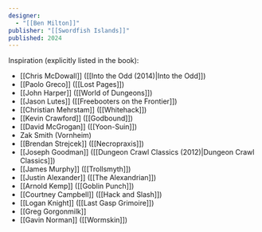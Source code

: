 ```yaml
---
designer:
  - "[[Ben Milton]]"
publisher: "[[Swordfish Islands]]"
published: 2024
---
```

Inspiration (explicitly listed in the book):

- [[Chris McDowall]] ([[Into the Odd (2014)|Into the Odd]])
- [[Paolo Greco]] ([[Lost Pages]])
- [[John Harper]] ([[World of Dungeons]])
- [[Jason Lutes]] ([[Freebooters on the Frontier]])
- [[Christian Mehrstam]] ([[Whitehack]])
- [[Kevin Crawford]] ([[Godbound]])
- [[David McGrogan]] ([[Yoon-Suin]])
- Zak Smith (Vornheim)
- [[Brendan Strejcek]] ([[Necropraxis]])
- [[Joseph Goodman]] ([[Dungeon Crawl Classics (2012)|Dungeon Crawl Classics]])
- [[James Murphy]] ([[Trollsmyth]])
- [[Justin Alexander]] ([[The Alexandrian]])
- [[Arnold Kemp]] ([[Goblin Punch]])
- [[Courtney Campbell]] ([[Hack and Slash]])
- [[Logan Knight]] ([[Last Gasp Grimoire]])
- [[Greg Gorgonmilk]]
- [[Gavin Norman]] ([[Wormskin]])
